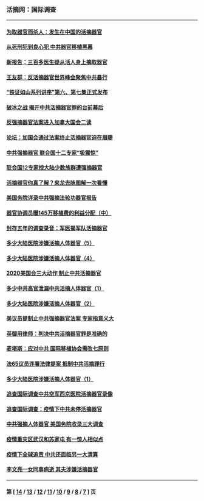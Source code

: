 ### 活摘网：国际调查
---
#### [为取器官而杀人：发生在中国的活摘器官](../../pages/nf5947/n13794731.md?10170430) 
#### [从死刑犯到良心犯 中共器官移植黑幕](../../pages/nf5947/n13764669.md?10170430) 
#### [新报告：三百多医生疑从活人身上摘取器官](../../pages/nf5947/n13703044.md?10170430) 
#### [王友群：反活摘器官世界峰会聚焦中共暴行](../../pages/nf5947/n13250738.md?10170430) 
#### [“铁证如山系列讲座”第六、第七集正式发布](../../pages/nf5947/n13106287.md?10170430) 
#### [破冰之战 揭开中共活摘器官罪的台前幕后](../../pages/nf5947/n13082457.md?10170430) 
#### [反强摘器官法案进入加拿大国会二读](../../pages/nf5947/n13033450.md?10170430) 
#### [论坛：加国会通过法案终止活摘器官迫在眉睫](../../pages/nf5947/n13029839.md?10170430) 
#### [中共强摘器官 联合国十二专家“极震惊”](../../pages/nf5947/n13024313.md?10170430) 
#### [联合国12专家控大陆少数族群遭强摘器官](../../pages/nf5947/n13023877.md?10170430) 
#### [活摘器官你真了解？来龙去脉图解一次看懂](../../pages/nf5947/n13013820.md?10170430) 
#### [美国务院详录中共强摘法轮功器官报告](../../pages/nf5947/n12944519.md?10170430) 
#### [器官协调员曝145万移植费的利益分配（中）](../../pages/nf5947/n12894547.md?10170430) 
#### [封存五年的调查录音：军医揭军队活摘器官](../../pages/nf5947/n12798692.md?10170430) 
#### [多少大陆医院涉嫌活摘人体器官（5）](../../pages/nf5947/n12768383.md?10170430) 
#### [多少大陆医院涉嫌活摘人体器官（4）](../../pages/nf5947/n12664434.md?10170430) 
#### [2020美国会三大动作 制止中共活摘器官](../../pages/nf5947/n12682004.md?10170430) 
#### [多少中共高官泄漏中共活摘人体器官（1）](../../pages/nf5947/n12671234.md?10170430) 
#### [多少大陆医院涉嫌活摘人体器官（2）](../../pages/nf5947/n12655589.md?10170430) 
#### [美议员提制止中共强摘器官法案 专家指意义大](../../pages/nf5947/n12630561.md?10170430) 
#### [英御用律师：判决中共活摘器官罪是准确的](../../pages/nf5947/n12580740.md?10170430) 
#### [麦塔斯：应对中共 国际移植协会需改七原则](../../pages/nf5947/n12514711.md?10170430) 
#### [法65议员连署法律提案 抵制中共活摘罪行](../../pages/nf5947/n12437047.md?10170430) 
#### [多少大陆医院涉嫌活摘人体器官（1）](../../pages/nf5947/n12414284.md?10170430) 
#### [追查国际调查中共空军西京医院活摘器官录像](../../pages/nf5947/n12348837.md?10170430) 
#### [追查国际调查：疫情下中共未停活摘器官](../../pages/nf5947/n12273415.md?10170430) 
#### [中共强摘人体器官 美国务院收录三大调查](../../pages/nf5947/n12181488.md?10170430) 
#### [疫情重灾区武汉和苏家屯 有一惊人相似点](../../pages/nf5947/n12150824.md?10170430) 
#### [疫情下全球追责 中共还面临另一大清算](../../pages/nf5947/n12070397.md?10170430) 
#### [李文亮一女同事病逝 其夫涉嫌活摘器官](../../pages/nf5947/n11957882.md?10170430) 

---
#### 第 [ [14](./14.md?10170430) / [13](./13.md?10170430) / [12](./12.md?10170430) / [11](./11.md?10170430) / [10](./10.md?10170430) / [9](./9.md?10170430) / [8](./8.md?10170430) / [7](./7.md?10170430) ] 页
